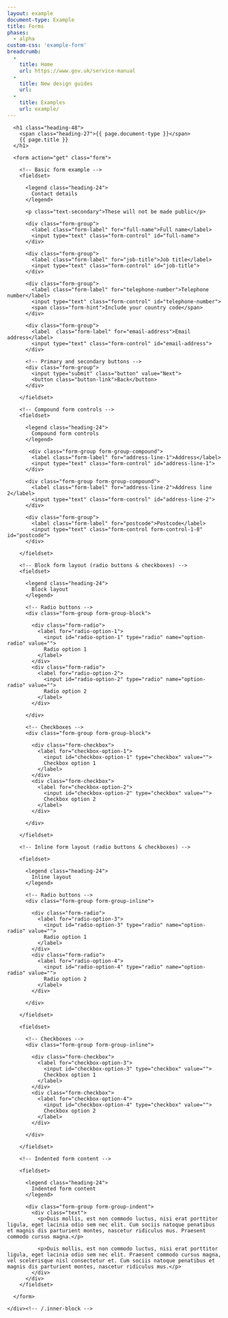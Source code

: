 ```yaml
---
layout: example
document-type: Example
title: Forms
phases:
  - alpha
custom-css: 'example-form'
breadcrumb:
  -
    title: Home
    url: https://www.gov.uk/service-manual
  -
    title: New design guides
    url: 
  -
    title: Examples
    url: example/
---
```


<div class="grid-wrapper">
  <div class="grid">
    <div class="inner-block">

      <h1 class="heading-48">
        <span class="heading-27">{{ page.document-type }}</span>
        {{ page.title }}
      </h1>

      <form action="get" class="form">
        
        <!-- Basic form example -->
        <fieldset>
          
          <legend class="heading-24">
            Contact details
          </legend>
          
          <p class="text-secondary">These will not be made public</p>
          
          <div class="form-group">
            <label class="form-label" for="full-name">Full name</label>
            <input type="text" class="form-control" id="full-name">
          </div>

          <div class="form-group">
            <label class="form-label" for="job-title">Job title</label>
            <input type="text" class="form-control" id="job-title">
          </div>

          <div class="form-group">
            <label class="form-label" for="telephone-number">Telephone number</label>
            <input type="text" class="form-control" id="telephone-number">
            <span class="form-hint">Include your country code</span>
          </div>

          <div class="form-group">
            <label  class="form-label" for="email-address">Email address</label>
            <input type="text" class="form-control" id="email-address">
          </div>

          <!-- Primary and secondary buttons -->
          <div class="form-group">
            <input type="submit" class="button" value="Next">
            <button class="button-link">Back</button>
          </div>
        
        </fieldset>

        <!-- Compound form controls -->
        <fieldset>

          <legend class="heading-24">
            Compound form controls
          </legend>

           <div class="form-group form-group-compound">
            <label class="form-label" for="address-line-1">Address</label>
            <input type="text" class="form-control" id="address-line-1">
          </div>

          <div class="form-group form-group-compound">
            <label class="form-label" for="address-line-2">Address line 2</label>
            <input type="text" class="form-control" id="address-line-2">
          </div>

          <div class="form-group">
            <label class="form-label" for="postcode">Postcode</label>
            <input type="text" class="form-control form-control-1-8" id="postcode">
          </div>

        </fieldset>
        
        <!-- Block form layout (radio buttons & checkboxes) -->
        <fieldset>
          
          <legend class="heading-24">
            Block layout
          </legend>

          <!-- Radio buttons -->
          <div class="form-group form-group-block">

            <div class="form-radio">
              <label for="radio-option-1">
                <input id="radio-option-1" type="radio" name="option-radio" value="">
                Radio option 1
              </label>
            </div>
            <div class="form-radio">
              <label for="radio-option-2">
                <input id="radio-option-2" type="radio" name="option-radio" value="">
                Radio option 2
              </label>
            </div>

          </div>

          <!-- Checkboxes -->
          <div class="form-group form-group-block">

            <div class="form-checkbox">
              <label for="checkbox-option-1">
                <input id="checkbox-option-1" type="checkbox" value="">
                Checkbox option 1
              </label>
            </div>
            <div class="form-checkbox">
              <label for="checkbox-option-2">
                <input id="checkbox-option-2" type="checkbox" value="">
                Checkbox option 2
              </label>
            </div>
          
          </div>

        </fieldset>
      
        <!-- Inline form layout (radio buttons & checkboxes) -->
        
        <fieldset>
          
          <legend class="heading-24">
            Inline layout
          </legend>

          <!-- Radio buttons -->
          <div class="form-group form-group-inline">

            <div class="form-radio">
              <label for="radio-option-3">
                <input id="radio-option-3" type="radio" name="option-radio" value="">
                Radio option 1
              </label>
            </div>
            <div class="form-radio">
              <label for="radio-option-4">
                <input id="radio-option-4" type="radio" name="option-radio" value="">
                Radio option 2
              </label>
            </div>

          </div>

        </fieldset>

        <fieldset>
          
          <!-- Checkboxes -->
          <div class="form-group form-group-inline">

            <div class="form-checkbox">
              <label for="checkbox-option-3">
                <input id="checkbox-option-3" type="checkbox" value="">
                Checkbox option 1
              </label>
            </div>
            <div class="form-checkbox">
              <label for="checkbox-option-4">
                <input id="checkbox-option-4" type="checkbox" value="">
                Checkbox option 2
              </label>
            </div>

          </div>

        </fieldset>
        
        <!-- Indented form content -->

        <fieldset>
          
          <legend class="heading-24">
            Indented form content
          </legend>

          <div class="form-group form-group-indent">
            <div class="text">
              <p>Duis mollis, est non commodo luctus, nisi erat porttitor ligula, eget lacinia odio sem nec elit. Cum sociis natoque penatibus et magnis dis parturient montes, nascetur ridiculus mus. Praesent commodo cursus magna.</p>

              <p>Duis mollis, est non commodo luctus, nisi erat porttitor ligula, eget lacinia odio sem nec elit. Praesent commodo cursus magna, vel scelerisque nisl consectetur et. Cum sociis natoque penatibus et magnis dis parturient montes, nascetur ridiculus mus.</p>
            </div>
          </div>
        </fieldset>
      
      </form>
      
    </div><!-- /.inner-block -->
  </div><!-- /.grid -->
</div><!-- /.grid-wrapper -->
